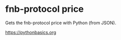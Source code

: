 # fnb-protocol price 

Gets the fnb-protocol price with Python (from JSON).

https://pythonbasics.org
